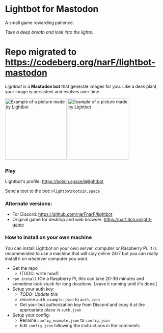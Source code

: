 # Lightbot for Mastodon
A small game rewarding patience.

*Take a deep breath and look into the lights.*

# Repo migrated to https://codeberg.org/narF/lightbot-mastodon

*Lightbot* is a **Mastodon bot** that generate images for you. Like a desk plant, your image is persistent and evolves over time.

<img src="https://cdn.discordapp.com/attachments/411636274961580053/587382344667758622/light_narF_214590808727355393_1560113261308.png" alt="Example of a picture made by Lightbot" width="200"/> <img src="https://cdn.discordapp.com/attachments/418253751103651852/580947483472166919/light_Anma_230467418756087809_1558579071459.png" alt="Example of a picture made by Lightbot" width="200"/>



### Play

Lightbot's profile: https://botsin.space/@lightbot

Send a toot to the bot: `@lightbot@botsin.space`



### Alternate versions:

* For Discord: https://github.com/narFnarF/lightbot
* Original game for desktop and web browser: https://narf.itch.io/light-game



### How to install on your own machine

You can install Lightbot on your own server, computer or Raspberry Pi. It is recommended to use a machine that will stay online 24/7 but you can really install it on whatever computer you want.

- Get the repo
  - (TODO: write how!)
- `npm install` (On a Raspberry Pi, this can take 20-30 minutes and sometime look stuck for long durations. Leave it running until it's done.)
- Setup your auth key:
  - *TODO: Update this*
  - rename `auth_example.json` to `auth.json`
  - Get your bot authorization key from Discord and copy it at the appropriate place in `auth.json`
- Setup your config:
  - Rename `config_example.json` to `config.json`
  - Edit `config.json` following the instructions in the comments
